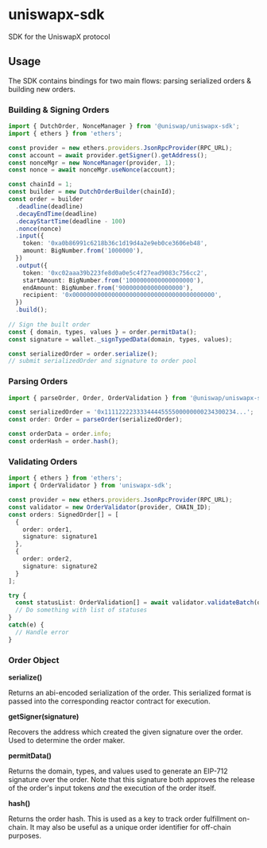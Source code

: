 # uniswapx-sdk

SDK for the UniswapX protocol

## Usage

The SDK contains bindings for two main flows: parsing serialized orders & building new orders.

### Building & Signing Orders

```ts
import { DutchOrder, NonceManager } from '@uniswap/uniswapx-sdk';
import { ethers } from 'ethers';

const provider = new ethers.providers.JsonRpcProvider(RPC_URL);
const account = await provider.getSigner().getAddress(); 
const nonceMgr = new NonceManager(provider, 1); 
const nonce = await nonceMgr.useNonce(account); 

const chainId = 1;
const builder = new DutchOrderBuilder(chainId);
const order = builder
  .deadline(deadline)
  .decayEndTime(deadline)
  .decayStartTime(deadline - 100)
  .nonce(nonce)
  .input({
    token: '0xa0b86991c6218b36c1d19d4a2e9eb0ce3606eb48',
    amount: BigNumber.from('1000000'),
  })
  .output({
    token: '0xc02aaa39b223fe8d0a0e5c4f27ead9083c756cc2',
    startAmount: BigNumber.from('1000000000000000000'),
    endAmount: BigNumber.from('900000000000000000'),
    recipient: '0x0000000000000000000000000000000000000000',
  })
  .build();
 
// Sign the built order 
const { domain, types, values } = order.permitData();
const signature = wallet._signTypedData(domain, types, values);

const serializedOrder = order.serialize();
// submit serializedOrder and signature to order pool
```

### Parsing Orders
```ts
import { parseOrder, Order, OrderValidation } from '@uniswap/uniswapx-sdk';

const serializedOrder = '0x1111222233334444555500000000234300234...';
const order: Order = parseOrder(serializedOrder);

const orderData = order.info;
const orderHash = order.hash();
```
### Validating Orders 
```ts
import { ethers } from 'ethers';
import { OrderValidator } from 'uniswapx-sdk';

const provider = new ethers.providers.JsonRpcProvider(RPC_URL);
const validator = new OrderValidator(provider, CHAIN_ID); 
const orders: SignedOrder[] = [
  {
    order: order1, 
    signature: signature1
  }, 
  {
    order: order2, 
    signature: signature2
  }
]; 

try {
  const statusList: OrderValidation[] = await validator.validateBatch(orders); 
  // Do something with list of statuses 
}
catch(e) {
  // Handle error
}

```

### Order Object

**serialize()**

Returns an abi-encoded serialization of the order. This serialized format is passed into the corresponding reactor contract for execution.


**getSigner(signature)**

Recovers the address which created the given signature over the order. Used to determine the order maker.


**permitData()**

Returns the domain, types, and values used to generate an EIP-712 signature over the order. Note that this signature both approves the release of the order's input tokens _and_ the execution of the order itself.


**hash()**

Returns the order hash. This is used as a key to track order fulfillment on-chain. It may also be useful as a unique order identifier for off-chain purposes.
